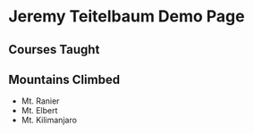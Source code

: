 # Jeremy Teitelbaum Demo Page

## Courses Taught

## Mountains Climbed

- Mt. Ranier
- Mt. Elbert
- Mt. Kilimanjaro

